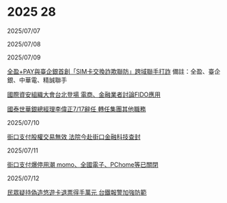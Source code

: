 # 2025 28

2025/07/07

2025/07/08

2025/07/09

[全盈+PAY與臺企銀首創「SIM卡交換詐欺聯防」跨域聯手打詐](https://udn.com/news/story/7239/8861872) 備註：全盈、臺企銀、中華電、精誠聯手

[國際資安組織大會台北登場 電商、金融業者討論FIDO應用](https://ec.ltn.com.tw/article/breakingnews/5102441)

[國泰世華銀總經理李偉正7/17辭任 轉任集團其他職務](https://ec.ltn.com.tw/article/breakingnews/5102526)

2025/07/10

[街口支付股權交易無效 法院今赴街口金融科技查封](https://www.chinatimes.com/realtimenews/20250710003800-260402?chdtv)

2025/07/11

[街口支付爆停用潮 momo、全國電子、PChome等已關閉](https://www.cna.com.tw/news/afe/202507110175.aspx)

2025/07/12

[民眾疑持偽造悠遊卡退票得手萬元 台鐵報警加強防範](https://udn.com/news/story/7266/8867690)